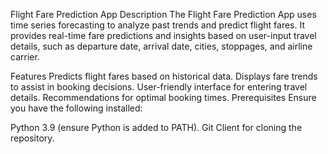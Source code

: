 Flight Fare Prediction App
Description
The Flight Fare Prediction App uses time series forecasting to analyze past trends and predict flight fares. It provides real-time fare predictions and insights based on user-input travel details, such as departure date, arrival date, cities, stoppages, and airline carrier.

Features
Predicts flight fares based on historical data.
Displays fare trends to assist in booking decisions.
User-friendly interface for entering travel details.
Recommendations for optimal booking times.
Prerequisites
Ensure you have the following installed:

Python 3.9 (ensure Python is added to PATH).
Git Client for cloning the repository.
